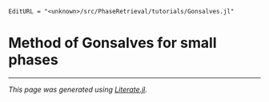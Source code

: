 ```@meta
EditURL = "<unknown>/src/PhaseRetrieval/tutorials/Gonsalves.jl"
```

# Method of Gonsalves for small phases

---

*This page was generated using [Literate.jl](https://github.com/fredrikekre/Literate.jl).*

